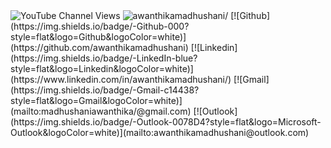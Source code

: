 
<img alt="YouTube Channel Views" src="https://img.shields.io/youtube/channel/views/UCeh1QctvANIkZfYmcYRhg6A?style=social">
<img src="https://komarev.com/ghpvc/?username=awanthikamadhushani/&color=blue" alt="awanthikamadhushani/" />
<!-- Your badges
You can use the website to generate badges: https://shields.io/
-->
[![Github](https://img.shields.io/badge/-Github-000?style=flat&logo=Github&logoColor=white)](https://github.com/awanthikamadhushani)
[![Linkedin](https://img.shields.io/badge/-LinkedIn-blue?style=flat&logo=Linkedin&logoColor=white)](https://www.linkedin.com/in/awanthikamadhushani/)
[![Gmail](https://img.shields.io/badge/-Gmail-c14438?style=flat&logo=Gmail&logoColor=white)](mailto:madhushaniawanthika/@gmail.com)
[![Outlook](https://img.shields.io/badge/-Outlook-0078D4?style=flat&logo=Microsoft-Outlook&logoColor=white)](mailto:awanthikamadhushani@outlook.com)

